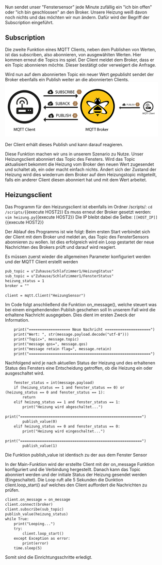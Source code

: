 Nun sendet unser "Fenstersensor" jede Minute zufällig ein "ich bin offen" oder "ich bin geschlossen" an den Broker.
Unsere Heizung weiß davon noch nichts und das möchten wir nun ändern.
Dafür wird der Begriff der Subscription eingeführt.

## Subscription
Die zweite Funktion eines MQTT Clients, neben dem Publishen von Werten, ist das subscriben, also abonnieren, von ausgewählten Werten.
Hier kommen erneut die Topics ins spiel. Der Client meldet dem Broker, dass er ein Topic abonnieren möchte. Dieser bestätigt oder verweigert die Anfrage.

Wird nun auf dem abonnierten Topic ein neuer Wert gepublisht sendet der Broker ebenfalls ein Publish weiter an die abonnierten Clients.
![MQTT Subscription](https://raw.githubusercontent.com/Asdoos/katacoda-scenarios/main/MQTT/assets/images/subscribe_flow.gif)

Der Client erhält dieses Publish und kann darauf reagieren.

Diese Funktion machen wir uns in unserem Szenario zu Nutze. Unser Heizungsclient abonniert das Topic des Fensters. Wird das Topic aktualisiert bekommt die Heizung vom Broker den neuen Wert zugesendet und schaltet ab, ein oder macht einfach nichts. Ändert sich der Zustand der Heizung wird dies wiederrum dem Broker auf dem Heizungstopic mitgeteilt, falls ein anderer Client diesen abonniert hat und mit dem Wert arbeitet.

## Heizungsclient

Das Programm für den Heizungsclient ist ebenfalls im Ordner /scripts/:
`cd /scripts/`{{execute HOST2}}
Es muss erneut der Broker gesetzt werden:
`vim heizung.py`{{execute HOST2}}
Die IP bleibt dabei die Selbe:
`[[HOST_IP]]`{{execute HOST2}}

Der Ablauf des Programms ist wie folgt:
Beim ersten Start verbindet sich der Client mit dem Broker und meldet an, das Topic des FensterSensors abonnieren zu wollen.
Ist dies erfolgreich wird ein Loop gestartet der neue Nachrichten des Brokers prüft und darauf wird reagiert.

Es müssen zuerst wieder die allgemeinen Parameter konfiguriert werden und der MQTT Client erstellt werden
```
pub_topic = u"Zuhause/Schlafzimmer1/HeizungStatus"
sub_topic = u"Zuhause/Schlafzimmer1/FensterStatus"
heizung_status = 1
broker = ""

client = mqtt.Client("HeizungSensor")
```

Im Code folgt anschließend die Funktion on_message(), welche steuert was bei einem eingehendenden Publish geschehen soll
In unserem Fall wird die erhaltene Nachricht ausgegeben. Dies dient im ersten Zweck der Information.
```
    print("=================== Neue Nachricht =====================")
    print("Wert: ", str(message.payload.decode("utf-8")))
    print("Topic=", message.topic)
    print("message qos=", message.qos)
    print("message retain flag=", message.retain)
    print("========================================================")
```
Nachfolgend wird je nach aktuellen Status der Heizung und des erhaltenen Status des Fensters eine Entscheidung getroffen, ob die Heizung ein oder ausgeschaltet wird.
```
    fenster_status = int(message.payload)
    if (heizung_status == 1 and fenster_status == 0) or (heizung_status == 0 and fenster_status == 1):
        return
    elif heizung_status == 1 and fenster_status == 1:
        print("Heizung wird abgeschaltet...")
        print("========================================================")
        publish_value(0)
    elif heizung_status == 0 and fenster_status == 0:
        print("Heizung wird eingeschaltet...")
        print("========================================================")
        publish_value(1)
```

Die Funktion publish_value ist identisch zu der aus dem Fenster Sensor

In der Main-Funktion wird der erstellte Client mit der on_message Funktion konfiguriert und die Verbindung hergestellt.
Danach kann das Topic abonniert werden und der initiale Status der Heizung gesendet werden (Eingeschaltet).
Die Loop ruft alle 5 Sekunden die Dunktion client.loop_start() auf welches den Client auffordert die Nachrichten zu prüfen.


```
client.on_message = on_message
client.connect(broker)
client.subscribe(sub_topic)
publish_value(heizung_status)
while True:
    print("Looping...")
    try:
        client.loop_start()
    except Exception as error:
        print(error)
    time.sleep(5)

```
Somit sind die Einrichtungsschritte erledigt.